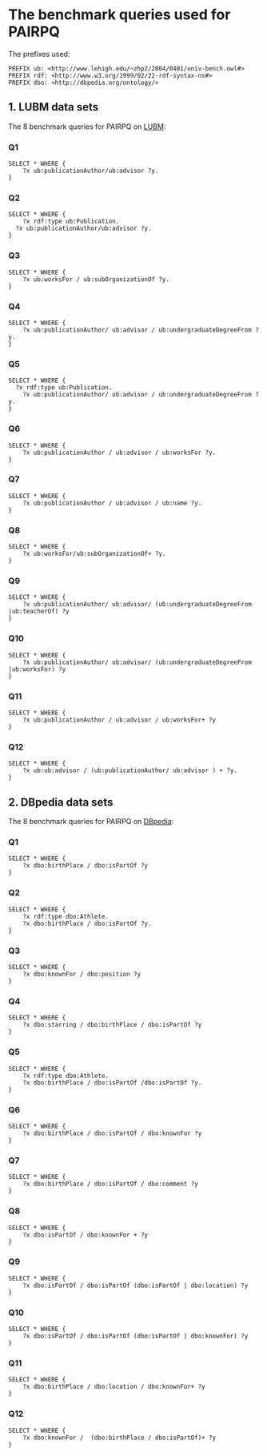 # The benchmark queries used for PAIRPQ

The prefixes used:

```SPARQL
PREFIX ub: <http://www.lehigh.edu/~zhp2/2004/0401/univ-bench.owl#>
PREFIX rdf: <http://www.w3.org/1999/02/22-rdf-syntax-ns#>
PREFIX dbo: <http://dbpedia.org/ontology/>
```


## 1. LUBM data sets

The 8 benchmark queries for PAIRPQ on [LUBM](http://swat.cse.lehigh.edu/projects/lubm/):


### Q1

```SPARQL
SELECT * WHERE {
	?x ub:publicationAuthor/ub:advisor ?y.
}
```

### Q2

```SPARQL
SELECT * WHERE {
	?x rdf:type ub:Publication.
  ?x ub:publicationAuthor/ub:advisor ?y.
}
```

### Q3

```SPARQL
SELECT * WHERE { 
	?x ub:worksFor / ub:subOrganizationOf ?y.
}
```

### Q4

```SPARQL
SELECT * WHERE {
	?x ub:publicationAuthor/ ub:advisor / ub:undergraduateDegreeFrom ?y.
}
```

### Q5

```sparql
SELECT * WHERE {
  ?x rdf:type ub:Publication.
	?x ub:publicationAuthor/ ub:advisor / ub:undergraduateDegreeFrom ?y.
}
```

### Q6

```SPARQL
SELECT * WHERE {
    ?x ub:publicationAuthor / ub:advisor / ub:worksFor ?y.
}
```

### Q7

```SPARQL
SELECT * WHERE {
	?x ub:publicationAuthor / ub:advisor / ub:name ?y.
}
```

### Q8

```SPARQL
SELECT * WHERE { 
	?x ub:worksFor/ub:subOrganizationOf+ ?y.
}
```

### Q9

```SPARQL
SELECT * WHERE { 
	?x ub:publicationAuthor/ ub:advisor/ (ub:undergraduateDegreeFrom |ub:teacherOf) ?y
}
```

### Q10

```SPARQL
SELECT * WHERE { 
	?x ub:publicationAuthor/ ub:advisor/ (ub:undergraduateDegreeFrom |ub:worksFor) ?y
}
```

### Q11

```SPARQL
SELECT * WHERE { 
    ?x ub:publicationAuthor / ub:advisor / ub:worksFor+ ?y
}
```

### Q12

```SPARQL
SELECT * WHERE {
    ?x ub:ub:advisor / (ub:publicationAuthor/ ub:advisor ) + ?y.
}
```


## 2. DBpedia data sets

The 8 benchmark queries for PAIRPQ on [DBpedia](https://www.dbpedia.org/):

### Q1

```SPARQL
SELECT * WHERE {
	?x dbo:birthPlace / dbo:isPartOf ?y
}
```

### Q2

```SPARQL
SELECT * WHERE {
    ?x rdf:type dbo:Athlete.
    ?x dbo:birthPlace / dbo:isPartOf ?y.
}
```

### Q3

```sparql
SELECT * WHERE {
    ?x dbo:knownFor / dbo:position ?y
}
```

### Q4

```SPARQL
SELECT * WHERE {
    ?x dbo:starring / dbo:birthPlace / dbo:isPartOf ?y
}
```

### Q5

```sparql
SELECT * WHERE {
    ?x rdf:type dbo:Athlete.
    ?x dbo:birthPlace / dbo:isPartOf /dbo:isPartOf ?y.
}
```

### Q6

```SPARQL
SELECT * WHERE {
    ?x dbo:birthPlace / dbo:isPartOf / dbo:knownFor ?y
}
```

### Q7

```SPARQL
SELECT * WHERE {
    ?x dbo:birthPlace / dbo:isPartOf / dbo:comment ?y
}
```

### Q8

```SPARQL
SELECT * WHERE {
    ?x dbo:isPartOf / dbo:knownFor + ?y
}
```

### Q9

```SPARQL
SELECT * WHERE {
    ?x dbo:isPartOf / dbo:isPartOf (dbo:isPartOf | dbo:location) ?y
}
```

### Q10

```sparql
SELECT * WHERE {
    ?x dbo:isPartOf / dbo:isPartOf (dbo:isPartOf | dbo:knownFor) ?y
}
```

### Q11

```SPARQL
SELECT * WHERE {
    ?x dbo:birthPlace / dbo:location / dbo:knownFor+ ?y
}
```

### Q12

```sparql
SELECT * WHERE {
    ?x dbo:knownFor /  (dbo:birthPlace / dbo:isPartOf)+ ?y
}
```

